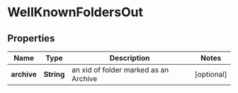 

# WellKnownFoldersOut


## Properties

| Name | Type | Description | Notes |
|------------ | ------------- | ------------- | -------------|
|**archive** | **String** | an xid of folder marked as an Archive |  [optional] |



